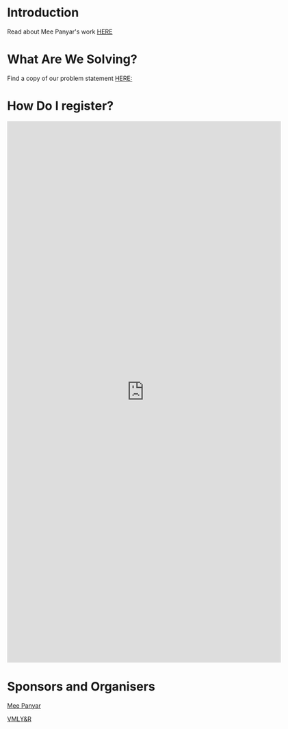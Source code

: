 
# Introduction 
 
Read about Mee Panyar's work [HERE](https://www.meepanyar.com/)

# What Are We Solving?

Find a copy of our problem statement [HERE:](./problem-statement.md)


# How Do I register?

<iframe src="https://docs.google.com/forms/d/e/1FAIpQLSfxp1YNKBJe53oZowoACvmfV66ioEd0fKhRSk8xOrZPcZPQyg/viewform?embedded=true" width="640" height="1264" frameborder="0" marginheight="0" marginwidth="0">Loading...</iframe>

# Sponsors and Organisers

[Mee Panyar](https://www.meepanyar.com/)

[VMLY&R](https://www.vmlyr.com/)
